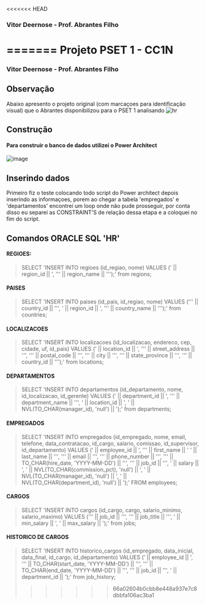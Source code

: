 <<<<<<< HEAD
### Vitor Deernose - Prof. Abrantes Filho
=======
Projeto PSET 1 - CC1N
================================

### Vitor Deernose - Prof. Abrantes Filho

Observação 
--------------------------------
Abaixo apresento o projeto original (com marcaçoes para identificação visual) que o Abrantes disponibilizou para o PSET 1
analisando 
![hr](https://user-images.githubusercontent.com/32472199/201040044-15b6f8e9-62f4-4b8e-9b95-9661e18a8c96.png)

Construção
--------------------------------
#### Para construir o banco de dados utilizei o Power Architect

![image](https://user-images.githubusercontent.com/32472199/202249048-055b4fdb-6b6d-4a5f-9531-6abbd9c6fdce.png)

Inserindo dados
--------------------------------
Primeiro fiz o teste colocando todo script do Power architect depois inserindo as informaçoes, 
porem ao chegar a tabela 'empregados' e 'departamentos' encontrei um loop onde não pude prosseguir, por conta disso eu separei as CONSTRAINT'S de relação dessa etapa e a coloquei no fim do script.

Comandos ORACLE SQL 'HR'
--------------------------------
#### REGIOES:
>SELECT 'INSERT INTO regioes (id_regiao, nome) VALUES ('
>  || region_id || ', ''' || region_name || ''');'
>from regions;

#### PAISES
>SELECT 'INSERT INTO paises (id_pais, id_regiao, nome) VALUES (''' || country_id || ''', ' || region_id || ', ''' || country_name || ''');'
>from countries;

#### LOCALIZACOES
>SELECT 'INSERT INTO localizacoes (id_localizacao, endereco, cep, cidade, uf, id_pais) VALUES ('
>  || location_id || 
>  ', ''' || street_address || 
>  ''', ''' || postal_code || 
>  ''', ''' || city || 
>  ''', ''' || state_province || 
>  ''', ''' || country_id || ''');'
>from locations;

#### DEPARTAMENTOS
>SELECT 'INSERT INTO departamentos (id_departamento, nome, id_localizacao, id_gerente) VALUES (' 
>  || department_id ||
>  ', ''' || department_name || 
>  ''', ' || location_id || 
>  ', ' || NVL(TO_CHAR(manager_id), 'null') || ');'
>from departments;

#### EMPREGADOS
>SELECT 'INSERT INTO empregados (id_empregado, nome, email,
>telefone, data_contratacao, id_cargo, salario,
>comissao, id_supervisor, id_departamento) VALUES
>(' || employee_id || ', ''' || first_name || ' ' ||
>last_name || ''', ''' || email || ''', ''' ||
>phone_number || ''', ''' ||
>TO_CHAR(hire_date, 'YYYY-MM-DD') || ''', ''' ||
>job_id || ''', ' || salary || ', ' ||
>NVL(TO_CHAR(commission_pct), 'null') || ', ' ||
>NVL(TO_CHAR(manager_id), 'null') || ', ' ||
>NVL(TO_CHAR(department_id), 'null') || ');'
>FROM employees;

#### CARGOS
>SELECT 'INSERT INTO cargos (id_cargo, cargo, salario_minimo,
>  salario_maximo) VALUES (''' 
>  || job_id || 
>  ''', ''' || job_title || 
>  ''', ' || min_salary || ', ' || max_salary || ');'
>from jobs;

#### HISTORICO DE CARGOS
>SELECT 'INSERT INTO historico_cargos (id_empregado, data_inicial, data_final, id_cargo, id_departamento) VALUES (' 
>  || employee_id || ', '''
>  || TO_CHAR(start_date, 'YYYY-MM-DD') || 
>  ''', ''' || TO_CHAR(end_date, 'YYYY-MM-DD') || 
>  ''', ''' || job_id ||
>  ''', ' || department_id || ');'
>from job_history;
>>>>>>> 66a02604b0cbb8e448a937e7c8dbbfa106ac3ba1
